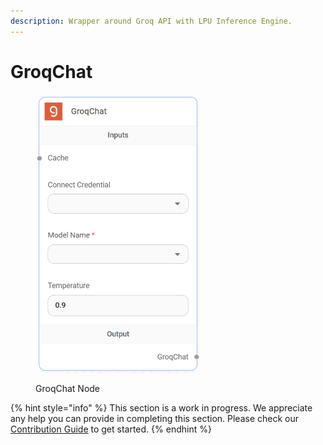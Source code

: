 ```yaml
---
description: Wrapper around Groq API with LPU Inference Engine.
---
```


# GroqChat

<figure><img src="../../../.gitbook/assets/image (69).png" alt="" width="262"><figcaption><p>GroqChat Node</p></figcaption></figure>

{% hint style="info" %}
This section is a work in progress. We appreciate any help you can provide in completing this section. Please check our [Contribution Guide](https://toi500.gitbook.io/flowise-docs/contributing) to get started.
{% endhint %}
